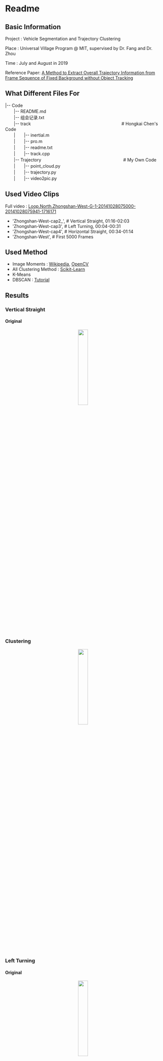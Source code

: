 # Readme

## Basic Information
 Project : Vehicle Segmentation and Trajectory Clustering 

 Place : Universal Village Program @ MIT, supervised by Dr. Fang and Dr. Zhou

 Time : July and August in 2019

 Reference Paper: [A Method to Extract Overall Trajectory Information from Frame Sequence of Fixed Background without Object Tracking](https://ieeexplore.ieee.org/abstract/document/8642123)

## What Different Files For
|-- Code \
　　|-- README.md \
　　|-- 组会记录.txt \
　　|-- track　　　　　　　　　　　　　　　　　　　　　# Hongkai Chen's Code \
　　|　　|-- inertial.m \
　　|　　|-- pro.m \
　　|　　|-- readme.txt \
　　|　　|-- track.cpp \
　　|-- Trajectory　　　　　　　　　　　　　　　　　　　# My Own Code　\
　　|　　|-- point_cloud.py                       
　　|　　|-- trajectory.py \
　　|　　|-- video2pic.py 

## Used Video Clips
Full video : [Loop.North.Zhongshan-West-G-1-20141028075000-20141028075941-1716171](https://drive.google.com/drive/folders/1W9AdAk36azt9QE6cmIQXET2HP-NAiFtI)
 - 'Zhongshan-West-cap2_',                         # Vertical Straight, 01:16-02:03
 - 'Zhongshan-West-cap3',                          # Left Turning, 00:04-00:31
 - 'Zhongshan-West-cap4',                          # Horizontal Straight, 00:34-01:14
 - 'Zhongshan-West',                               # First 5000 Frames

 ## Used Method
 - Image Moments : [Wikipedia](https://en.wikipedia.org/wiki/Image_moment), [OpenCV](https://docs.opencv.org/4.1.0/dd/d49/tutorial_py_contour_features.html)
 - All Clustering Method : [Scikit-Learn](https://scikit-learn.org/stable/modules/clustering.html)
 - K-Means
 - DBSCAN : [Tutorial](https://towardsdatascience.com/dbscan-algorithm-complete-guide-and-application-with-python-scikit-learn-d690cbae4c5d)

## Results

### Vertical Straight

#### Original

<center>
<img src="https://github.com/Kevinjyp/Code/blob/master/Results/Zhongshan-West-cap2_right_turning/Zhongshan-West-cap2__source.png" width="25%" height="25%" />
</center>
 
### Clustering

<center>
<img src="https://github.com/Kevinjyp/Code/blob/master/Results/Zhongshan-West-cap2_right_turning/Zhongshan-West-cap2__cluster.png" width="25%" height="25%" />
</center>

### Left Turning

#### Original

<center>
<img src="https://github.com/Kevinjyp/Code/blob/master/Results/Zhongshan-West-cap3_with_bike/Zhongshan-West-cap3_source.png" width="25%" height="25%" />
</center>

#### Clustering

<center>
<img src="https://github.com/Kevinjyp/Code/blob/master/Results/Zhongshan-West-cap3_with_bike/Zhongshan-West-cap3_cluster.png" width="25%" height="25%" />
</center>

### Horizontal Straight

#### Original

<center>
<img src="https://github.com/Kevinjyp/Code/blob/master/Results/Zhongshan-West-cap4_no_dirction_info/Zhongshan-West-cap4_source.png" width="25%" height="25%" />
</center>

#### Clustering

<center>
<img src="https://github.com/Kevinjyp/Code/blob/master/Results/Zhongshan-West-cap4_no_dirction_info/Zhongshan-West-cap4_cluster.png" width="25%" height="25%" />
</center>

### Full Video

#### K-means Clustering with Theta

<center>
<img src="https://github.com/Kevinjyp/Code/blob/master/Results/Zhongshan-West_kmeans(theta)%2Bdbscan/Zhongshan-West_cluster.png" width="25%" height="25%" />
</center>

##### Type 1 original

<center>
<img src="https://github.com/Kevinjyp/Code/blob/master/Results/Zhongshan-West_kmeans(theta)%2Bdbscan/Zhongshan-West_0.png" width="25%" height="25%" />
</center>

##### DBSCAN Clustering 

<center>
<img src="https://github.com/Kevinjyp/Code/blob/master/Results/Zhongshan-West_kmeans(theta)%2Bdbscan/Twice0/Zhongshan-West_cluster.png" width="25%" height="25%" />
</center>

##### Type 2 Original

<center>
<img src="https://github.com/Kevinjyp/Code/blob/master/Results/Zhongshan-West_kmeans(theta)%2Bdbscan/Zhongshan-West_2.png" width="25%" height="25%" />
</center>

##### DBSCAN Clustering

<center>
<img src="https://github.com/Kevinjyp/Code/blob/master/Results/Zhongshan-West_kmeans(theta)%2Bdbscan/Twice1/Zhongshan-West_cluster.png" width="25%" height="25%" />
</center>

##### Type 3 Original

<center>
<img src="https://github.com/Kevinjyp/Code/blob/master/Results/Zhongshan-West_kmeans(theta)%2Bdbscan/Zhongshan-West_1.png" width="25%" height="25%" />
</center>

##### DBSCAN Clustering

<center>
<img src="https://github.com/Kevinjyp/Code/blob/master/Results/Zhongshan-West_kmeans(theta)%2Bdbscan/Twice2/Zhongshan-West_cluster.png" width="25%" height="25%" />
</center>
